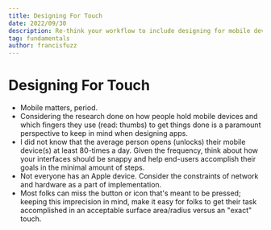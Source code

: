 ```yaml
---
title: Designing For Touch
date: 2022/09/30
description: Re-think your workflow to include designing for mobile devices by default.
tag: fundamentals
author: francisfuzz
---
```


# Designing For Touch

- Mobile matters, period.
- Considering the research done on how people hold mobile devices and which fingers they use (read: thumbs) to get things done is a paramount perspective to keep in mind when designing apps.
- I did not know that the average person opens (unlocks) their mobile device(s) at least 80-times a day. Given the frequency, think about how your interfaces should be snappy and help end-users accomplish their goals in the minimal amount of steps.
- Not everyone has an Apple device. Consider the constraints of network and hardware as a part of implementation.
- Most folks can miss the button or icon that's meant to be pressed; keeping this imprecision in mind, make it easy for folks to get their task accomplished in an acceptable surface area/radius versus an "exact" touch.
